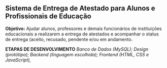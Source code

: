 ## Sistema de Entrega de Atestado para Alunos e Profissionais de Educação 

**Objetivo:** Ajudar alunos, professores e demais funcionários de instituições educacionais a realizarem a entrega de atestados e acompanhar o status de entrega (aceito, recusado, pendente e/ou em andamento.

**ETAPAS DE DESENVOLVIMENTO**
*Banco de Dados (MySQL);*
*Design (protótipo);*
*Backend (linguagem escolhida);*
*Frontend (HTML, CSS e JavaScript),*


